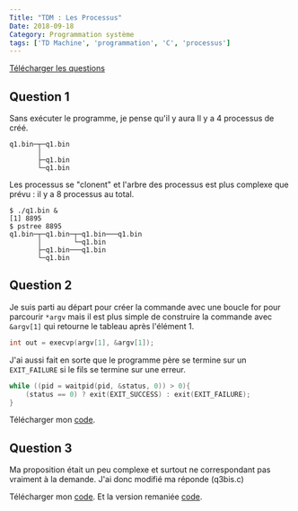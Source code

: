 ```yaml
---
Title: "TDM : Les Processus"
Date: 2018-09-18
Category: Programmation système
tags: ['TD Machine', 'programmation', 'C', 'processus']
---
```


[Télécharger les questions](./files/tdm3.pdf)
## Question 1

Sans exécuter le programme, je pense qu'il y aura Il y a 4 processus de créé.

```
q1.bin─┬─q1.bin
       │      
       ├─q1.bin
       └─q1.bin
```

Les processus se "clonent" et l'arbre des processus est plus complexe que prévu
: il y a 8 processus au total.

```shell
$ ./q1.bin & 
[1] 8895
$ pstree 8895
q1.bin─┬─q1.bin─┬─q1.bin───q1.bin
       │        └─q1.bin 
       ├─q1.bin───q1.bin
       └─q1.bin
```

## Question 2

Je suis parti au départ pour créer la commande avec une boucle for pour
parcourir `*argv` mais il est plus simple de construire la commande avec
` &argv[1]` qui retourne le tableau après l'élément 1.

```C
int out = execvp(argv[1], &argv[1]);
```
J'ai aussi fait en sorte que le programme père se termine sur un `EXIT_FAILURE`
si le fils se termine sur une erreur.

```C
while ((pid = waitpid(pid, &status, 0)) > 0){
    (status == 0) ? exit(EXIT_SUCCESS) : exit(EXIT_FAILURE);
}
```
Télécharger mon [code](./src/td3/q2.c).

## Question 3

Ma proposition était un peu complexe et surtout ne correspondant pas vraiment à
la demande. J'ai donc modifié ma réponde (q3bis.c)

Télécharger mon [code](./src/td3/q3.c).
Et la version remaniée [code](./src/td3/q3bis.c).

